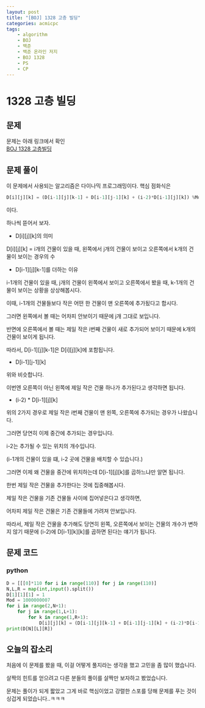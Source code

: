 ```yaml
---
layout: post
title: "[BOJ] 1328 고층 빌딩"
categories: acmicpc
tags:
    - algorithm
    - BOJ
    - 백준
    - 백준 온라인 저지
    - BOJ 1328
    - PS
    - CP
--- 
```

# 1328 고층 빌딩

## 문제
문제는 아래 링크에서 확인  
<a href = "https://www.acmicpc.net/problem/1328"> BOJ 1328 고층빌딩 </a>

## 문제 풀이

이 문제에서 사용되는 알고리즘은 다이나믹 프로그래밍이다.
핵심 점화식은

```python
D[i][j][k] = (D[i-1][j][k-1] + D[i-1][j-1][k] + (i-2)*D[i-1][j][k]) %Mod
```

이다.

하나씩 뜯어서 보자.  
- D[i][j][k]의 의미

D[i][j][k] = i개의 건물이 있을 때, 왼쪽에서 j개의 건물이 보이고 오른쪽에서 k개의 건물이 보이는 경우의 수

- D[i-1][j][k-1]를 더하는 이유

i-1개의 건물이 있을 때, j개의 건물이 왼쪽에서 보이고 오른쪽에서 봤을 때, k-1개의 건물이 보이는 상황을 상상해봅시다.

이때, i-1개의 건물들보다 작은 어떤 한 건물이 맨 오른쪽에 추가됬다고 합시다.

그러면 왼쪽에서 볼 때는 어차피 안보이기 때문에 j개 그대로 보입니다.

반면에 오른쪽에서 볼 때는 제일 작은 i번째 건물이 새로 추가되어 보이기 때문에 k개의 건물이 보이게 됩니다.

따라서, D[i-1][j][k-1]은 D[i][j][k]에 포함됩니다.

- D[i-1][j-1][k]  

위와 비슷합니다.

이번엔 오른쪽이 아닌 왼쪽에 제일 작은 건물 하나가 추가된다고 생각하면 됩니다.

- (i-2) * D[i-1][j][k]

위의 2가지 경우로 제일 작은 i번째 건물이 맨 왼쪽, 오른쪽에 추가되는 경우가 나왔습니다.

그러면 당연히 이제 중간에 추가되는 경우입니다.

i-2는 추가될 수 있는 위치의 개수입니다.

(i-1개의 건물이 있을 떄, i-2 곳에 건물을 배치할 수 있습니다.)

그러면 이제 왜 건물을 중간에 위치하는데 D[i-1][j][k]를 곱하느냐만 알면 됩니다.

한번 제일 작은 건물을 추가한다는 것에 집중해봅시다. 

제일 작은 건물을 기존 건물들 사이에 집어넣은다고 생각하면, 

어차피 제일 작은 건물은 기존 건물들에 가려져 안보입니다.

따라서, 제일 작은 건물을 추가해도 당연히 왼쪽, 오른쪽에서 보이는 건물의 개수가 변하지 않기 때문에 (i-2)에 D[i-1][k][k]를 곱하면 된다는 얘기가 됩니다.


## 문제 코드
### python
```python
D = [[[0]*110 for i in range(110)] for j in range(110)]
N,L,R = map(int,input().split())
D[1][1][1] = 1
Mod = 1000000007
for i in range(2,N+1):
    for j in range(1,L+1):
        for k in range(1,R+1):
            D[i][j][k] = (D[i-1][j][k-1] + D[i-1][j-1][k] + (i-2)*D[i-1][j][k]) %Mod
print(D[N][L][R])
```
## 오늘의 잡소리
처음에 이 문제를 봤을 때, 이걸 어떻게 풀지라는 생각을 했고 고민을 좀 많이 했습니다.

살짝의 힌트를 얻으려고 다른 분들의 풀이를 살짝만 보자하고 봤었습니다.

문제는 풀이가 되게 짧았고 그게 바로 핵심이었고 강렬한 스포를 당해 문제를 푸는 것이 싱겁게 되었습니다..ㅋㅋㅋ
